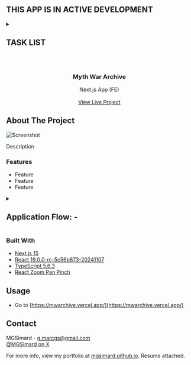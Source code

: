 ## THIS APP IS IN ACTIVE DEVELOPMENT

<details>
<summary><h2>TASK LIST<h2></summary>

- [x] Decide on a threshold for 3rd party image hosting (50kb)
- [x] For map assets, show a compressed webp of fullmap and offer a zipped download of all jpg tiles
- [x] Decide on page subnav icons - bland svgs vs in-game UI icons
- [x] Prettify h3 section headers
- [x] Add class icons to races section, or full character images
- [x] Prettify h4 section headings
- [x] Fill out regions section
- [x] Do something about maps table under 450px
- [ ] Fix play button not reverting to paused state (play icon) when sound reaches end on noloop setting
- [ ] Come up with some input range design that works on all browsers lol
- [ ] Make a header style for the details "accordion" in assets
- [ ] Fix table in tools RE, width of long words
- [ ] Figure out if I want gold gradient lettering for nav icons & text (at least core ones)
- [ ] Decide if I want page footer or nav footer (icons etc)
- [x] Do mobile nav shift at threshold
- [ ] Think about adding a Guides page with more in-depth info for classes, guides etc rather than lore.
- [ ] Change scrollbar style in nav

</details>

<br/>
<div align="center">

<h3 align="center">Myth War Archive</h3>
<p align="center">
Next.js App (FE)
<br/>
<br/>
<a href="https://mwarchive.vercel.app/">View Live Project</a>
</p>
</div>

## About The Project

![Screenshot](#)

Description

### Features

- Feature
- Feature
- Feature

<details>
<summary><h2>Application Flow: -</h2></summary>
<p>Desc</p>

1. Stuff

</details>

### Built With

- [Next.js 15](https://nextjs.org/)
- [React 19.0.0-rc-5c56b873-20241107](https://react.dev/)
- [TypeScript 5.6.3](https://www.typescriptlang.org/)
- [React Zoom Pan Pinch](https://github.com/BetterTyped/react-zoom-pan-pinch)

## Usage

- Go to [https://mwarchive.vercel.app/](https://mwarchive.vercel.app/)

## Contact

MGSimard - g.marcgs@gmail.com  
[@MGSimard on X](https://x.com/MGSimard)

For more info, view my portfolio at [mgsimard.github.io](https://mgsimard.github.io). Resume attached.
